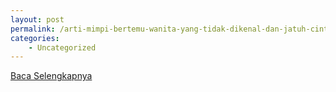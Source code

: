 ```yaml
---
layout: post
permalink: /arti-mimpi-bertemu-wanita-yang-tidak-dikenal-dan-jatuh-cinta/
categories:
    - Uncategorized
---
```


[Baca Selengkapnya](/03)